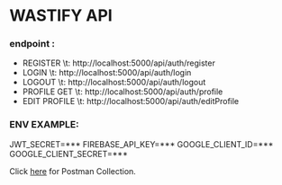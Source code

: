 # WASTIFY API

### endpoint : 
- REGISTER \t: http://localhost:5000/api/auth/register
- LOGIN \t: http://localhost:5000/api/auth/login
- LOGOUT \t: http://localhost:5000/api/auth/logout
- PROFILE GET \t: http://localhost:5000/api/auth/profile
- EDIT PROFILE \t: http://localhost:5000/api/auth/editProfile

### ENV EXAMPLE:
JWT_SECRET=***
FIREBASE_API_KEY=***
GOOGLE_CLIENT_ID=***
GOOGLE_CLIENT_SECRET=***

Click [here](https://drive.google.com/drive/folders/1DYz5ZQiqg8qvARv-GtppPlVT7MbnSb9Q?usp=sharing) for Postman Collection.

